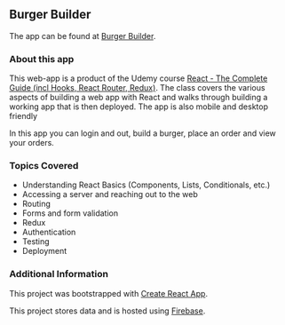 ## Burger Builder

The app can be found at [Burger Builder](https://react-my-burger-b61ad.firebaseapp.com/).


### About this app

This web-app is a product of the Udemy course [React - The Complete Guide (incl Hooks, React Router, Redux)](https://www.udemy.com/react-the-complete-guide-incl-redux/). The class covers
the various aspects of building a web app with React and walks through building a working app that is then deployed. The app is also mobile and desktop friendly

In this app you can login and out, build a burger, place an order and view your orders. 


### Topics Covered

* Understanding React Basics (Components, Lists, Conditionals, etc.)
* Accessing a server and reaching out to the web
* Routing
* Forms and form validation
* Redux
* Authentication
* Testing
* Deployment


### Additional Information

This project was bootstrapped with [Create React App](https://github.com/facebook/create-react-app).

This project stores data and is hosted using [Firebase](https://firebase.google.com/).


